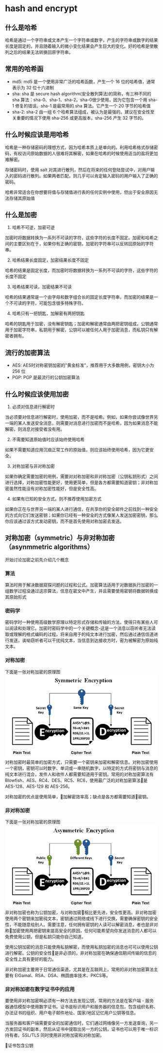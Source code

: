 # hash and encrypt

## 什么是哈希

哈希是通过一个字符串或文本产生一个字符串或数字，产生的字符串或数字的结果长度是固定的，并且随着输入的微小变化结果会产生巨大的变化。好的哈希是使散列之后的结果无法转换回原字符串。

## 常用的哈希函 

* md5: md5 是一个使用非常广泛的哈希函数，产生一个 16 位的哈希值，通常表示为 32 位十六进制 
* sha: sha 是 secure hash algorithm(安全散列算法)的简称，有三种不同的 sha 算法：sha-0、sha-1、sha-2。sha-0很少使用，因为它包含一个用 sha-1 修复的错误。sha-1 是最常用的 sha 算法。它产生一个 20 字节的哈希值
* sha-2: sha-2 由一组 6 个哈希算法组成，被认为是最强的。建议在安全性至关重要的情况下使用 sha-256 或更高版本，sha-256 产生 32 字节的。

## 什么时候应该是用哈希

哈希是一种存储密码的理想方式，因为哈希本质上是单向的。利用哈希格式存储密码，有权访问原始数据的人很难将其解密，如果在哈希的时候使用适当的盐将更加难解密。

存储密码时，使用 salt 对其进行散列，然后在将来的任何登陆尝试中，对用户输入的密码进行散列。如果两者匹配，则几乎可以肯定输入密码的用户输入了正确的密码。

哈希非常适合在你想要将值与存储值进行表的任何实例中使用，但出于安全原因无法存储其原始值

## 什么是加密

1. 哈希不可逆，加密可逆

加密时将数据转换为一系列不可读的字符，这些字符的长度不固定。加密和哈希之间的主要区别在于，如果你有正确的密钥，加密的字符串可以反转回原始的字符串。

2. 哈希结果长度固定，加密结果长度不固定

哈希的结果是固定长度，而加密时将数据转换为一系列不可读的字符，这些字符的长度不固定

3. 哈希结果可读，加密结果不可读

哈希的结果通常是一个由字母和数字组合长的固定长度字符串，而加密的结果是一个不可读的字符，可能包含很多特殊字符。

4. 哈希只有一把钥匙，加解密有两把钥匙

 哈希的钥匙用于加密，没有解密钥匙；加密和解密通常由两把密钥组成，公钥通常用于加密字符串，私钥用于解密，公钥可以被任何人用于加密消息，而私钥只有解密者拥有。

## 流行的加密算法

* AES: AES时对称密钥加密的"黄金标准"，推荐用于大多数用例，密钥大小为 256 位
* PGP: PGP 是最流行的公钥加密算法

## 什么时候应该使用加密

1. 必须对信息进行解密时

当必须要对信息进行解密时，使用加密，而不是哈希。例如，如果你尝试像世界另一端的某人发送安全消息，则需要对消息进行加密而不是哈希，因为如果消息不能解密，则消息对接受者没有用。

2. 不需要知道原始值时应该始终使用哈希

如果不需要知道应用沉痼正常工作的原始值，则应该始终使用哈希，因为它更安全。

3. 对称加密与非对称加密

如果你确定需要加密的用例，需要对对称加密和非对称加密（公钥私钥形式）之间进行选择，对称加密性能更好，使用更简单，但是各方都需要知道密钥；非对称加密虽然性能没有对称加密性能好，但是安全性高。

4. 如果有已知的安全方式，则不推荐使用加密方式

如果你正在与世界另一端的某人进行通信，在共享你的安全邮件之前找到一种安全的方式向它们发送密钥；如果你已经有一种安全的方式像某人发送加密密钥，那么你应该通过该方式发动密钥，而不是首先使用对称加密去发送。

## 对称加密（symmetric）与非对称加密（asynmmetric algorithms）

开始讨论加密之前先介绍几个概念

### 算法

算法时用于解决数据窥探问题的过程和公式。加密算法适用于对数据执行加密的一组数学过程没通过这宗算法，信息在密文中产生，并且需要使用密钥将数据转换成其原始形式

### 密码学

密码学时一种使用高级数学原理以特定形式存储和传输的方法，使得只有某些人可以阅读和处理它。加密时密码学中的一个关键概念-这是一个消息以窃听者无法读取或理解的格式编码的过程。将来自用于的纯文本进行加密，然后通过通信信道进行发送，诶呦窃听者可以干扰纯文本，当信息到达接收方时，密为被解密为原始纯文本。

### 对称加密
下面是一张对称加密的原理图
![对称加密](Symmetric-Encryption.png)
对称加密时最简单的加密方式，只需要一个密钥来加密和解密信息。对称加密使用一个密钥，密钥可以时数字、单词或一串随机数字，以特定的方式将密钥与消息的纯文本进行混合，发件人和收件人都需要知道用于密钥。常用的对称加密算法有 Blowfish、AES、RC4、DES、RC5、RC6，使用最广泛的对称加密算法是 AES-128、AES-129 和 AES-256。

对称加密的优点是使用简单，加解密效率高；缺点是各方都需要知道密钥。

### 非对称加密
下面是一张对称加密的原理图
![非对称加密](Asymmetric-Encryption.png)
非对称加密也称为公钥加密，与对称加密相比更先进，安全性更高。非对称加密使用两个密钥来加密纯文本，密钥通过网络或线下进行交换，需要确保密钥的安全性，不能随意给别人。需要注意，任何拥有密钥的人读可以解密消息，者也是非对称加密使用两把密钥来提高安全的原因，任何可能希望向你发送消息的人都可以免费使用公钥，但是私钥只能你自己知道。

使用公钥加密的消息只能使用私钥解密，而使用私钥加密的消息也可可以使用公钥进行解密。公钥的安全性是非必须的，非对称加密在确保通信期间传输的信息的安全性上具有更好的能力。

非对称加密主要用于日常通信渠道，尤其是在互联网上，常用的非对称加密算法主要有 ElGamal、RSA、DSA、椭圆曲率技术、PKCS等。

### 非对称加密在数字证书中的应用

要使用非对称加密啊必须有一种方法去发现公钥，常用的方法是在客户端 - 服务器通信模型中使用数字证书。证书是标识用户和服务器的信息包，包含组织名称、办法证书的组织、用户电子邮件地址、国家/地区记忆用户公钥等信息。

当服务器和客户端需要安全的加密通信时，它们通过网络像另一方发送查询，另一方发回证书的副本，然后从证书中提取出另一方的公钥，证书也可以用于唯一标识持有者。SSL/TLS 同时使用非对称加密和对称加密。

证书包含公钥
